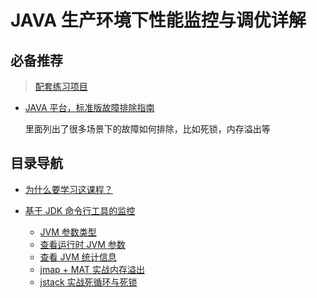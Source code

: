 # JAVA 生产环境下性能监控与调优详解

## 必备推荐
> [配套练习项目](https://github.com/zq99299/monitor-tuning.git)

- [JAVA 平台，标准版故障排除指南](https://docs.oracle.com/javase/8/docs/technotes/guides/troubleshoot/index.html)

  里面列出了很多场景下的故障如何排除，比如死锁，内存溢出等

## 目录导航

- [为什么要学习这课程？](./01.md)
- [基于 JDK 命令行工具的监控](./01/)

  - [JVM 参数类型](./01/01.md)
  - [查看运行时 JVM 参数](./01/02.md)
  - [查看 JVM 统计信息](./01/03.md)
  - [jmap + MAT 实战内存溢出](./01/04.md)
  - [jstack 实战死循环与死锁](./01/05.md)
